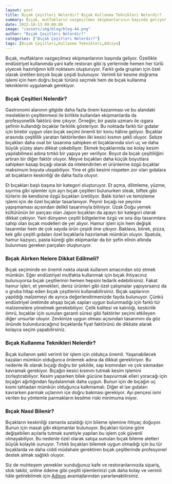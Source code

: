 ```yaml
---
layout: post
title: Bıçak Çeşitleri Nelerdir? Bıçak Kullanma Teknikleri Nelerdir?
summary: Bıçak, mutfakların vazgeçilmez ekipmanlarının başında geliyor. 
date: 2022-10-13 09:00:00
image: "/assets/img/blog/blog-44.png"
author: "Bıçak Çeşitleri Nelerdir?"
categories: ["Bıçak Çeşitleri Nelerdir?"]
tags: [Bıçak Çeşitleri,Kullanma Teknikleri,Adisyo]
---
```

Bıçak, mutfakların vazgeçilmez ekipmanlarının başında geliyor. Özellikle endüstriyel kullanımda yani kafe restoran gibi iş yerlerinde hemen her türlü yiyecek hazırlığının kilit noktasını oluşturuyor. Farklı gıda grupları için özel olarak üretilen birçok bıçak çeşidi bulunuyor. Verimli bir kesme doğrama işlemi için hem doğru bıçak türünü seçmek hem de bıçak kullanma tekniklerini uygulamak gerekiyor.



### Bıçak Çeşitleri Nelerdir?

Gastronomi alanının gitgide daha fazla önem kazanması ve bu alandaki mesleklerin çeşitlenmesi ile birlikte kullanılan ekipmanlarda da profesyonellik faktörü öne çıkıyor. Örneğin; bir pasta uzmanı ile ızgara şefinin kullandığı bıçaklar farklılık gösteriyor. Bu noktada farklı tür gıdalar için birebir uygun olan bıçak seçimi önemli bir konu hâline geliyor. Bıçaklar arasında çeşitlilik yaratan faktörlerden ilki kesici kısmın şekli oluyor. Sebze bıçakları daha oval bir tasarıma sahipken et bıçaklarında sivri uç ve daha büyük yüzey alanı dikkat çekebiliyor. Ekmek bıçaklarında ise kolay kesim yapılabilmesi adına tırtıklı bir yapıya yer veriliyor. Boyut da bıçak çeşitliliğini artıran bir diğer faktör oluyor. Meyve bıçakları daha küçük boyutlara sahipken kasap bıçağı olarak da nitelendirilen et ürünlerine özgü bıçaklar maksimum boyuta ulaşabiliyor. Yine et gibi kesimi nispeten zor olan gıdalara ait bıçakların keskinliği de daha fazla oluyor.

Et bıçakları başlı başına bir kategori oluşturuyor. Et açma, dilimleme, yüzme, sıyırma gibi işlemler için ayrı bıçak çeşitleri bulunurken steak, biftek gibi türlerin de kendisine özgü bıçakları üretiliyor. Balık türleri ve temizleme işlemi için de özel bıçaklar tasarlanıyor. Peynir bıçağı ise peynire yapışmaması açısından delikli tasarımıyla biliniyor. Uzak Doğu yemek kültürünün bir parçası olan Japon bıçakları da apayrı bir kategori olarak dikkat çekiyor. Yani dünyanın çeşitli bölgelerine özgü ve sıra dışı tasarımlara sahip olan bıçak modelleri de yer alıyor. Hamur işleri için hem değişik tasarımlar hem de çok sayıda ürün çeşidi öne çıkıyor. Baklava, börek, pizza, kek gibi çeşitli gıdaları özel bıçaklarla hazırlamak mümkün oluyor. Spatula, hamur kazıyıcı, pasta küreği gibi ekipmanlar da bir şefin elinin altında bulunması gereken parçaları oluşturuyor.


### Bıçak Alırken Nelere Dikkat Edilmeli?

Bıçak seçiminde en önemli nokta olarak kullanım amacından söz etmek mümkün. Eğer endüstriyel mutfakta kullanmak için bıçak ihtiyacınız bulunuyorsa bıçak çeşitlerinin hemen hepsini tedarik edebilirsiniz. Fakat hamur işleri, et yemekleri, deniz ürünleri gibi özel çalışmalar yapıyorsanız da o gruba hitap eden bıçak çeşitlerini kullanabilirsiniz. Bıçak saplarının yapıldığı malzemeyi de ayrıca değerlendirmenizde fayda bulunuyor. Çünkü endüstriyel üretimde ahşap bıçak sapları uygun bulunmadığı için farklı tür malzemelere yönelmek gerekebiliyor. Çelik kalitesi ve kalınlığı, keskinlik ömrü, bıçaklar için sunulan garanti süresi gibi faktörler seçimi etkileyen diğer unsurlar oluyor. Zevkinize uygun olması açısından tasarımını da göz önünde bulunduracağınız bıçaklarda fiyat faktörünü de dikkate alarak kolayca seçim yapabilirsiniz.


### Bıçak Kullanma Teknikleri Nelerdir?

Bıçak kullanım şekli verimli bir işlem için oldukça önemli. Yaşanabilecek kazaları mümkün olduğunca önlemek adına da dikkat gerektiriyor. Bu nedenle ilk olarak bıçağı doğru bir şekilde, sap kısmından ve çok sıkmadan kavramak gerekiyor. Bıçağın kesici kısmını tutmak kesim işlemini zorlaştırabiliyor. Kesim yaparken bilek gücüne başvurmak elleri yoracağı için bıçağın ağırlığından faydalanmak daha uygun. Bunun için de bıçağın uç kısmı tahtadan mümkün olduğunca kalkmamalı. Diğer el ise gıdaları kavrarken parmak uçlarının içe doğru bakması gerekiyor. Ayı pençesi ismi verilen bu yöntemle parmakların kesilme riski minimuma iniyor.

### Bıçak Nasıl Bilenir?

Bıçakların keskinliği zamanla azaldığı için bileme işlemine ihtiyaç doğuyor. Bunun için masat gibi ekipmanlar bulunuyor. Bıçakları türüne göre değişebilen açılarla tutmak suretiyle yapılan bu işlem çok güvenli olmayabiliyor. Bu nedenle özel olarak satışa sunulan bıçak bileme aletleri büyük kolaylık sunuyor. Tırtıklı bıçakları bilemek uygun olmadığı için bu tür bıçaklarda ve daha ciddi müdahale gerektiren bıçak çeşitlerinde profesyonel destek almak sağlıklı oluyor. 

Siz de muhteşem yemekler sunduğunuz kafe ve restoranlarınızda sipariş, stok takibi, online ödeme gibi çeşitli işlemlerinizi çok daha kolay ve verimli hâle getirebilmek için <a href="https://adisyo.com/index.html" target="_blank">Adisyo</a> avantajlarından yararlanabilirsiniz.
